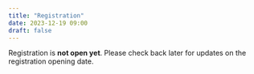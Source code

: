 ```yaml
---
title: "Registration"
date: 2023-12-19 09:00
draft: false
---
```


Registration is **not open yet**. Please check back later for updates on the registration opening date.

